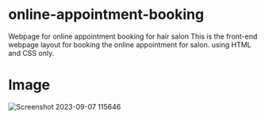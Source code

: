 # online-appointment-booking
Webpage for online appointment booking for hair salon
This is the front-end webpage layout for booking the online appointment for salon.
using HTML and CSS only.

# Image
![Screenshot 2023-09-07 115646](https://github.com/adi-zanay/Illustrator_logo/assets/87423292/8b2f7a73-2e61-4e5d-970d-11d7301bd070)
